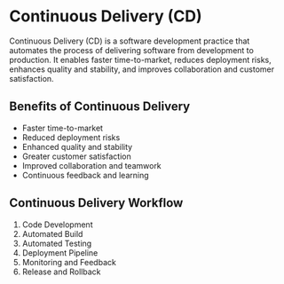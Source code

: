 # Continuous Delivery (CD)

Continuous Delivery (CD) is a software development practice that automates the process of delivering software from development to production. It enables faster time-to-market, reduces deployment risks, enhances quality and stability, and improves collaboration and customer satisfaction.

## Benefits of Continuous Delivery

- Faster time-to-market
- Reduced deployment risks
- Enhanced quality and stability
- Greater customer satisfaction
- Improved collaboration and teamwork
- Continuous feedback and learning

## Continuous Delivery Workflow

1. Code Development
2. Automated Build
3. Automated Testing
4. Deployment Pipeline
5. Monitoring and Feedback
6. Release and Rollback

